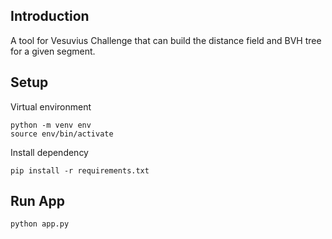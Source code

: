 ## Introduction

A tool for Vesuvius Challenge that can build the distance field and BVH tree for a given segment.

## Setup

Virtual environment
```
python -m venv env
source env/bin/activate
```

Install dependency
```
pip install -r requirements.txt
```

## Run App

```
python app.py
```